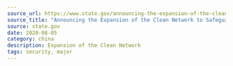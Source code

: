 ```yaml
---
source_url: https://www.state.gov/announcing-the-expansion-of-the-clean-network-to-safeguard-americas-assets/
source_title: "Announcing the Expansion of the Clean Network to Safeguard America’s Assets"
source: state.gov
date: 2020-08-05
category: china
description: Expansion of the Clean Network
tags: security, major
---
```

